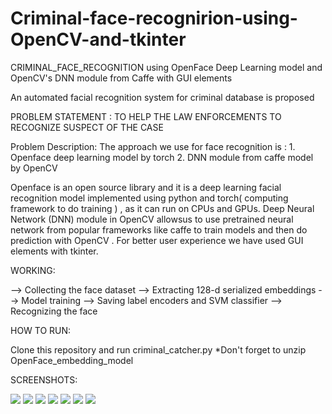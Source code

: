 # Criminal-face-recognirion-using-OpenCV-and-tkinter
CRIMINAL_FACE_RECOGNITION using OpenFace Deep Learning model and OpenCV's DNN module from Caffe with GUI elements


An automated facial recognition system for criminal database is proposed 

PROBLEM STATEMENT : TO HELP THE LAW ENFORCEMENTS TO RECOGNIZE SUSPECT OF THE CASE

Problem Description: The approach we  use for face recognition is :
                                      1. Openface deep learning model by torch
                                      2. DNN module from caffe model by OpenCV
                                      
Openface is an open source library and it is a deep learning facial recognition model implemented using python and torch( computing framework to do training ) , as it can run on CPUs and GPUs. 
Deep Neural Network (DNN) module in OpenCV allowsus to use pretrained neural network from popular frameworks like caffe to train models and then do prediction with OpenCV .
For better user experience we have used GUI elements with tkinter.

WORKING:

--> Collecting the face dataset
--> Extracting 128-d serialized embeddings
--> Model training
--> Saving label encoders and SVM classifier
--> Recognizing the face

HOW TO RUN:

Clone this repository and run criminal_catcher.py
*Don't forget to unzip OpenFace_embedding_model

SCREENSHOTS:

![](G:\Spyder\Face_Recog_Final_Proj\screenshot_0.png)
![](G:\Spyder\Face_Recog_Final_Proj\screenshot_1.png)
![](G:\Spyder\Face_Recog_Final_Proj\screenshot_2.png)
![](G:\Spyder\Face_Recog_Final_Proj\screenshot_3.png)
![](G:\Spyder\Face_Recog_Final_Proj\screenshot_4.png)
![](G:\Spyder\Face_Recog_Final_Proj\screenshot_5.png)
![](G:\Spyder\Face_Recog_Final_Proj\screenshot_6.png)






